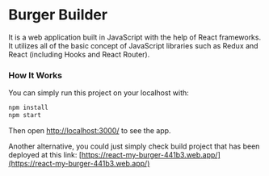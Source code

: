 # Burger Builder
<p> It is a web application built in JavaScript with the help of React frameworks. It utilizes all of the basic concept of JavaScript libraries such as Redux and React (including Hooks and React Router).</p>
  
### How It Works
<p> You can simply run this project on your localhost with: </p>

```sh
npm install
npm start
```

Then open [http://localhost:3000/](http://localhost:3000/) to see the app. <br>

Another alternative, you could just simply check build project that has been deployed at this link:
[https://react-my-burger-441b3.web.app/](https://react-my-burger-441b3.web.app/)
